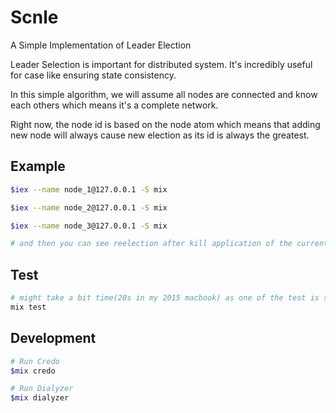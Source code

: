 # Scnle
A Simple Implementation of Leader Election

Leader Selection is important for distributed system. It's incredibly useful for case like ensuring state consistency.

In this simple algorithm, we will assume all nodes are connected and know each others which means it's a complete network.

Right now, the node id is based on the node atom which means that adding new node will always cause new election as its id is always the greatest.

## Example

```bash
$iex --name node_1@127.0.0.1 -S mix

$iex --name node_2@127.0.0.1 -S mix

$iex --name node_3@127.0.0.1 -S mix

# and then you can see reelection after kill application of the current leader by exiting iex

```

## Test

```bash
# might take a bit time(20s in my 2015 macbook) as one of the test is spawning 20 node in local cluster
mix test
```

## Development

```bash
# Run Credo
$mix credo

# Run Dialyzer
$mix dialyzer

```